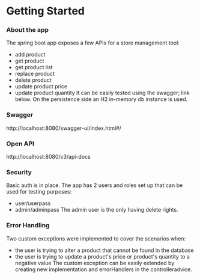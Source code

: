 # Getting Started

### About the app
The spring boot app exposes a few APIs for a store management tool:
- add product
- get product
- get product list
- replace product
- delete product
- update product price
- update product quantity
It can be easily tested using the swagger; link below.
On the persistence side an H2 in-memory db instance is used.

### Swagger
http://localhost:8080/swagger-ui/index.html#/
### Open API
http://localhost:8080/v3/api-docs

### Security
Basic auth is in place. The app has 2 users and roles set up that can be used for testing purposes:
- user/userpass
- admin/adminpass
The admin user is the only having delete rights.

### Error Handling
Two custom exceptions were implemented to cover the scenarios when:
- the user is trying to alter a product that cannot be found in the database
- the user is trying to update a product's price or product's quantity to a negative value
The custom exception can be easily extended by creating new implementation and errorHandlers in the controlleradvice.
